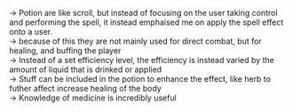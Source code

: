 -> Potion are like scroll, but instead of focusing on the user taking control and performing the spell, it instead emphaised me on apply the spell effect onto a user.  
-> because of this they are not mainly used for direct combat, but for healing, and buffing the player  
-> Instead of a set efficiency level, the efficiency is instead varied by the amount of liquid that is drinked or applied  
-> Stuff can be included in the potion to enhance the effect, like herb to futher affect increase healing of the body  
-> Knowledge of medicine is incredibly useful